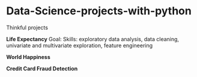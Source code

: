 # Data-Science-projects-with-python
Thinkful projects

__Life Expectancy__ Goal: Skills: exploratory data analysis, data cleaning, univariate and multivariate exploration, feature engineering

__World Happiness__

__Credit Card Fraud Detection__
